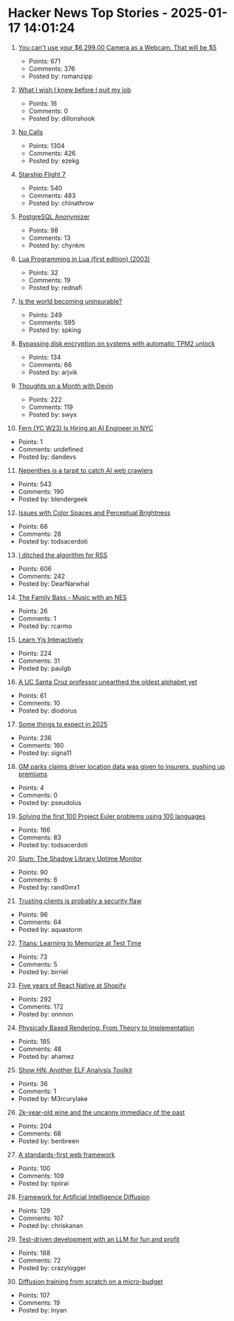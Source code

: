 # Hacker News Top Stories - 2025-01-17 14:01:24

1. [You can't use your $6,299.00 Camera as a Webcam. That will be $5](https://romanzipp.com/blog/no-you-cant-use-your-6299-canon-camera-as-a-webcam)
   - Points: 671
   - Comments: 376
   - Posted by: romanzipp

2. [What I wish I knew before I quit my job](https://michaeldrogalis.substack.com/p/what-i-wish-i-knew-before-i-quit)
   - Points: 16
   - Comments: 0
   - Posted by: dillonshook

3. [No Calls](https://keygen.sh/blog/no-calls/)
   - Points: 1304
   - Comments: 426
   - Posted by: ezekg

4. [Starship Flight 7](https://www.spacex.com/launches/mission/?missionId=starship-flight-7?submit)
   - Points: 540
   - Comments: 483
   - Posted by: chinathrow

5. [PostgreSQL Anonymizer](https://postgresql-anonymizer.readthedocs.io/en/stable/)
   - Points: 98
   - Comments: 13
   - Posted by: chynkm

6. [Lua Programming in Lua (first edition) (2003)](https://www.lua.org/pil/contents.html)
   - Points: 32
   - Comments: 19
   - Posted by: rednafi

7. [Is the world becoming uninsurable?](https://charleshughsmith.substack.com/p/is-the-world-becoming-uninsurable)
   - Points: 249
   - Comments: 595
   - Posted by: spking

8. [Bypassing disk encryption on systems with automatic TPM2 unlock](https://oddlama.org/blog/bypassing-disk-encryption-with-tpm2-unlock/)
   - Points: 134
   - Comments: 66
   - Posted by: arjvik

9. [Thoughts on a Month with Devin](https://www.answer.ai/posts/2025-01-08-devin.html)
   - Points: 222
   - Comments: 119
   - Posted by: swyx

10. [Fern (YC W23) Is Hiring an AI Engineer in NYC](https://www.ycombinator.com/companies/fern/jobs/bEL3MoW-ai-engineer)
   - Points: 1
   - Comments: undefined
   - Posted by: dandevs

11. [Nepenthes is a tarpit to catch AI web crawlers](https://zadzmo.org/code/nepenthes/)
   - Points: 543
   - Comments: 190
   - Posted by: blendergeek

12. [Issues with Color Spaces and Perceptual Brightness](https://johnaustin.io/articles/2025/issues-with-cielab-and-perceptual-brightness)
   - Points: 68
   - Comments: 28
   - Posted by: todsacerdoti

13. [I ditched the algorithm for RSS](https://joeyehand.com/blog/2025/01/15/i-ditched-the-algorithm-for-rssand-you-should-too/)
   - Points: 606
   - Comments: 242
   - Posted by: DearNarwhal

14. [The Family Bass - Music with an NES](https://www.linusakesson.net/music/family-bass/index.php)
   - Points: 26
   - Comments: 1
   - Posted by: rcarmo

15. [Learn Yjs Interactively](https://learn.yjs.dev/)
   - Points: 224
   - Comments: 31
   - Posted by: paulgb

16. [A UC Santa Cruz professor unearthed the oldest alphabet yet](https://www.universityofcalifornia.edu/news/how-uc-santa-cruz-professor-unearthed-oldest-alphabet-yet)
   - Points: 61
   - Comments: 10
   - Posted by: diodorus

17. [Some things to expect in 2025](https://lwn.net/Articles/1003780/)
   - Points: 236
   - Comments: 160
   - Posted by: signa11

18. [GM parks claims driver location data was given to insurers, pushing up premiums](https://www.theregister.com/2025/01/17/gm_settles_ftc_charges/)
   - Points: 4
   - Comments: 0
   - Posted by: pseudolus

19. [Solving the first 100 Project Euler problems using 100 languages](https://github.com/jaredkrinke/100-languages)
   - Points: 166
   - Comments: 83
   - Posted by: todsacerdoti

20. [Slum: The Shadow Library Uptime Monitor](https://open-slum.org/)
   - Points: 90
   - Comments: 6
   - Posted by: rand0mx1

21. [Trusting clients is probably a security flaw](https://liberda.nl/weblog/trust-no-client/)
   - Points: 96
   - Comments: 64
   - Posted by: aquastorm

22. [Titans: Learning to Memorize at Test Time](https://arxiv.org/abs/2501.00663)
   - Points: 73
   - Comments: 5
   - Posted by: birriel

23. [Five years of React Native at Shopify](https://shopify.engineering/five-years-of-react-native-at-shopify)
   - Points: 292
   - Comments: 172
   - Posted by: onnnon

24. [Physically Based Rendering: From Theory to Implementation](https://pbr-book.org)
   - Points: 185
   - Comments: 48
   - Posted by: ahamez

25. [Show HN: Another ELF Analysis Toolkit](https://github.com/M3rcuryLake/Nyxelf)
   - Points: 36
   - Comments: 1
   - Posted by: M3rcurylake

26. [2k-year-old wine and the uncanny immediacy of the past](https://resobscura.substack.com/p/2000-year-old-wine-and-the-uncanny)
   - Points: 204
   - Comments: 68
   - Posted by: benbreen

27. [A standards-first web framework](https://nuejs.org/blog/standards-first-web-framework/)
   - Points: 100
   - Comments: 109
   - Posted by: tipiirai

28. [Framework for Artificial Intelligence Diffusion](https://www.federalregister.gov/documents/2025/01/15/2025-00636/framework-for-artificial-intelligence-diffusion)
   - Points: 129
   - Comments: 107
   - Posted by: chriskanan

29. [Test-driven development with an LLM for fun and profit](https://blog.yfzhou.fyi/posts/tdd-llm/)
   - Points: 188
   - Comments: 72
   - Posted by: crazylogger

30. [Diffusion training from scratch on a micro-budget](https://github.com/SonyResearch/micro_diffusion)
   - Points: 107
   - Comments: 19
   - Posted by: lnyan

